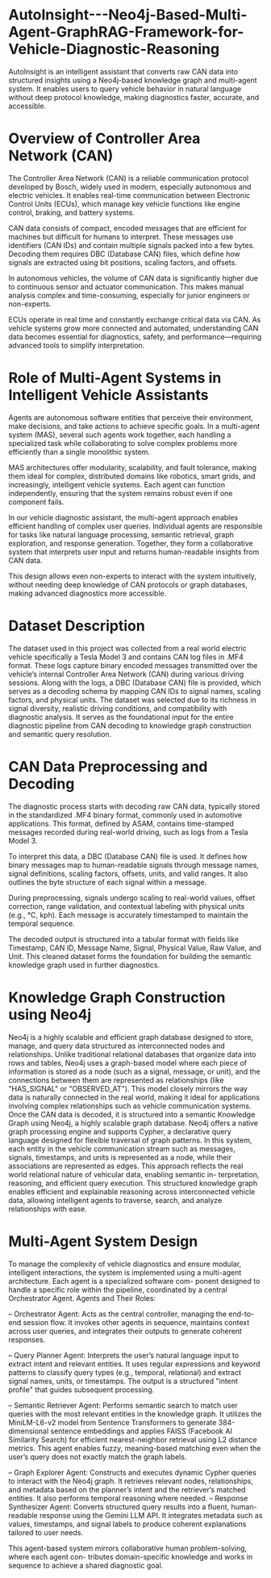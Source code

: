 # AutoInsight---Neo4j-Based-Multi-Agent-GraphRAG-Framework-for-Vehicle-Diagnostic-Reasoning
AutoInsight is an intelligent assistant that converts raw CAN data into structured insights using a Neo4j-based knowledge graph and multi-agent system. It enables users to query vehicle behavior in natural language without deep protocol knowledge, making diagnostics faster, accurate, and accessible.
# Overview of Controller Area Network (CAN)
The Controller Area Network (CAN) is a reliable communication protocol developed by Bosch, widely used in modern, especially autonomous and electric vehicles. It enables real-time communication between Electronic Control Units (ECUs), which manage key vehicle functions like engine control, braking, and battery systems.

CAN data consists of compact, encoded messages that are efficient for machines but difficult for humans to interpret. These messages use identifiers (CAN IDs) and contain multiple signals packed into a few bytes. Decoding them requires DBC (Database CAN) files, which define how signals are extracted using bit positions, scaling factors, and offsets.

In autonomous vehicles, the volume of CAN data is significantly higher due to continuous sensor and actuator communication. This makes manual analysis complex and time-consuming, especially for junior engineers or non-experts.

ECUs operate in real time and constantly exchange critical data via CAN. As vehicle systems grow more connected and automated, understanding CAN data becomes essential for diagnostics, safety, and performance—requiring advanced tools to simplify interpretation.

# Role of Multi-Agent Systems in Intelligent Vehicle Assistants
Agents are autonomous software entities that perceive their environment, make decisions, and take actions to achieve specific goals. In a multi-agent system (MAS), several such agents work together, each handling a specialized task while collaborating to solve complex problems more efficiently than a single monolithic system.

MAS architectures offer modularity, scalability, and fault tolerance, making them ideal for complex, distributed domains like robotics, smart grids, and increasingly, intelligent vehicle systems. Each agent can function independently, ensuring that the system remains robust even if one component fails.

In our vehicle diagnostic assistant, the multi-agent approach enables efficient handling of complex user queries. Individual agents are responsible for tasks like natural language processing, semantic retrieval, graph exploration, and response generation. Together, they form a collaborative system that interprets user input and returns human-readable insights from CAN data.

This design allows even non-experts to interact with the system intuitively, without needing deep knowledge of CAN protocols or graph databases, making advanced diagnostics more accessible.

# Dataset Description
The dataset used in this project was collected from a real world electric vehicle specifically a Tesla
Model 3 and contains CAN log files in .MF4 format. These logs capture binary encoded messages
transmitted over the vehicle’s internal Controller Area Network (CAN) during various driving
sessions. Along with the logs, a DBC (Database CAN) file is provided, which serves as a decoding
schema by mapping CAN IDs to signal names, scaling factors, and physical units.
The dataset was selected due to its richness in signal diversity, realistic driving conditions, and
compatibility with diagnostic analysis. It serves as the foundational input for the entire diagnostic
pipeline from CAN decoding to knowledge graph construction and semantic query resolution.

# CAN Data Preprocessing and Decoding
The diagnostic process starts with decoding raw CAN data, typically stored in the standardized .MF4 binary format, commonly used in automotive applications. This format, defined by ASAM, contains time-stamped messages recorded during real-world driving, such as logs from a Tesla Model 3.

To interpret this data, a DBC (Database CAN) file is used. It defines how binary messages map to human-readable signals through message names, signal definitions, scaling factors, offsets, units, and valid ranges. It also outlines the byte structure of each signal within a message.

During preprocessing, signals undergo scaling to real-world values, offset correction, range validation, and contextual labeling with physical units (e.g., °C, kph). Each message is accurately timestamped to maintain the temporal sequence.

The decoded output is structured into a tabular format with fields like Timestamp, CAN ID, Message Name, Signal, Physical Value, Raw Value, and Unit. This cleaned dataset forms the foundation for building the semantic knowledge graph used in further diagnostics.

# Knowledge Graph Construction using Neo4j
Neo4j is a highly scalable and efficient graph database designed to store, manage, and query data
structured as interconnected nodes and relationships. Unlike traditional relational databases that
organize data into rows and tables, Neo4j uses a graph-based model where each piece of information
is stored as a node (such as a signal, message, or unit), and the connections between them are
represented as relationships (like "HAS_SIGNAL" or "OBSERVED_AT"). This model closely
mirrors the way data is naturally connected in the real world, making it ideal for applications
involving complex relationships such as vehicle communication systems.
Once the CAN data is decoded, it is structured into a semantic Knowledge Graph using Neo4j, a
highly scalable graph database. Neo4j offers a native graph processing engine and supports Cypher,
a declarative query language designed for flexible traversal of graph patterns.
In this system, each entity in the vehicle communication stream such as messages, signals,
timestamps, and units is represented as a node, while their associations are represented as edges.
This approach reflects the real world relational nature of vehicular data, enabling semantic in-
terpretation, reasoning, and efficient query execution. This structured knowledge graph enables efficient and explainable reasoning across interconnected vehicle data, allowing intelligent agents
to traverse, search, and analyze relationships with ease.

# Multi-Agent System Design
To manage the complexity of vehicle diagnostics and ensure modular, intelligent interactions, the
system is implemented using a multi-agent architecture. Each agent is a specialized software com-
ponent designed to handle a specific role within the pipeline, coordinated by a central Orchestrator
Agent.
Agents and Their Roles:

– Orchestrator Agent: Acts as the central controller, managing the end-to-end session flow. It
invokes other agents in sequence, maintains context across user queries, and integrates their
outputs to generate coherent responses.

– Query Planner Agent: Interprets the user’s natural language input to extract intent and relevant
entities. It uses regular expressions and keyword patterns to classify query types (e.g., temporal,
relational) and extract signal names, units, or timestamps. The output is a structured "intent
profile" that guides subsequent processing.

– Semantic Retriever Agent: Performs semantic search to match user queries with the most
relevant entities in the knowledge graph. It utilizes the MiniLM-L6-v2 model from Sentence
Transformers to generate 384-dimensional sentence embeddings and applies FAISS (Facebook
AI Similarity Search) for efficient nearest-neighbor retrieval using L2 distance metrics. This
agent enables fuzzy, meaning-based matching even when the user’s query does not exactly
match the graph labels.

– Graph Explorer Agent: Constructs and executes dynamic Cypher queries to interact with the
Neo4j graph. It retrieves relevant nodes, relationships, and metadata based on the planner’s
intent and the retriever’s matched entities. It also performs temporal reasoning where needed.
– Response Synthesizer Agent: Converts structured query results into a fluent, human-readable
response using the Gemini LLM API. It integrates metadata such as values, timestamps, and
signal labels to produce coherent explanations tailored to user needs.

This agent-based system mirrors collaborative human problem-solving, where each agent con-
tributes domain-specific knowledge and works in sequence to achieve a shared diagnostic goal.
